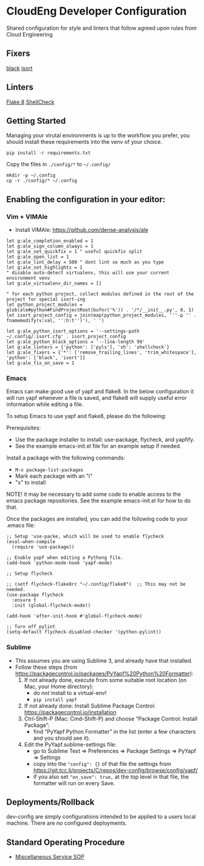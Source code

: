 # CloudEng Developer Configuration

Shared configuration for style and linters that follow agreed upon rules from Cloud Engineering

## Fixers
[black](https://github.com/psf/black)
[isort](https://github.com/PyCQA/isort)

## Linters
[Flake 8](https://gitlab.com/pycqa/flake8)
[ShellCheck](https://github.com/koalaman/shellcheck#user-content-installing)

## Getting Started
Managing your virutal environments is up to the workflow you prefer, you should install these requirements into the venv of your choice.

```
pip install -r requirements.txt
```

Copy the files in `./config/*` to `~/.config/`

```
mkdir -p ~/.config
cp -r ./config/* ~/.config
```

## Enabling the configuration in your editor:
### Vim + VIMAle
 * Install VIMAle: https://github.com/dense-analysis/ale
```
let g:ale_completion_enabled = 1
let g:ale_sign_column_always = 1
let g:ale_set_quickfix = 1 " useful quickfix split
let g:ale_open_list = 1
let g:ale_lint_delay = 500 " dont lint so much as you type
let g:ale_set_highlights = 1
" disable auto-detect virtualenv, this will use your current environment venv
let g:ale_virtualenv_dir_names = []

" for each python project, collect modules defined in the root of the project for special isort-ing
let python_project_modules = glob(ale#python#FindProjectRoot(bufnr('%')) . '/*/__init__.py', 0, 1)
let isort_project_config = join(map(python_project_modules, '''-p '' . fnamemodify(v:val, '':h:t'')'), ' ')

let g:ale_python_isort_options = '--settings-path ~/.config/.isort.cfg' . isort_project_config 
let g:ale_python_black_options = '--line-length 99'
let g:ale_linters = {'python': ['pyls'], 'sh': 'shellcheck'}
let g:ale_fixers = {'*': ['remove_trailing_lines', 'trim_whitespace'], 'python': ['black', 'isort']}
let g:ale_fix_on_save = 1
```

### Emacs
Emacs can make good use of yapf and flake8.  In the below configuration it
will run yapf whenever a file is saved, and flake8 will supply useful
error information while editing a file.

To setup Emacs to use yapf and flake8, please do the following:

Prerequisites:
 * Use the package installer to install: use-package, flycheck, and yapfify.
 * See the example emacs-init.el file for an example setup if needed.

Install a package with the following commands:
 * ```M-x package-list-packages```
 * Mark each package with an "i"
 * "x" to install

NOTE! it may be necessary to add some code to enable access to
the emacs package repositories.  See the example emacs-init.el for
how to do that.

Once the packages are installed, you can add the following code
to your .emacs file:
```
;; Setup 'use-packe, which will be used to enable flycheck
(eval-when-compile
  (require 'use-package))

;; Enable yapf when editing a Pythong file.
(add-hook 'python-mode-hook 'yapf-mode)

;; Setup flycheck

;; (setf flycheck-flake8rc "~/.config/flake8")  ;; This may not be needed.
(use-package flycheck
  :ensure t
  :init (global-flycheck-mode))

(add-hook 'after-init-hook #'global-flycheck-mode)

;; Turn off pylint
(setq-default flycheck-disabled-checker '(python-pylint))
```


### Sublime
 *  This assumes you are using Sublime 3, and already have that installed.
 *  Follow these steps (from https://packagecontrol.io/packages/PyYapf%20Python%20Formatter):
    1.  If not already done, execute from some suitable root location (on Mac, your Home directory):
        *  do *not* install to a virtual-env!
        *  `pip install yapf`
    1.  If not already done: Install Sublime Package Control: https://packagecontrol.io/installation
    1.  Ctrl-Shift-P (Mac: Cmd-Shift-P) and choose “Package Control: Install Package”:
        *  find “PyYapf Python Formatter” in the list (enter a few characters and you should see it).
    1.  Edit the PyYapf.sublime-settings file:
        *  go to Sublime Text => Preferences => Package Settings => PyYapf => Settings
        *  copy into the `"config": {}` of that file the settings from
           https://git.tcc.li/projects/C/repos/dev-config/browse/config/yapf/
        *  if you also set `"on_save": true,` at the top level in that file,
           the formatter will run on every Save.

## Deployments/Rollback
dev-config are simply configurations intended to be applied to a users local machine. There are no configured deployments.

## Standard Operating Procedure
* [Miscellaneous Service SOP](https://go.tcc.li/ce-misc-sop)
